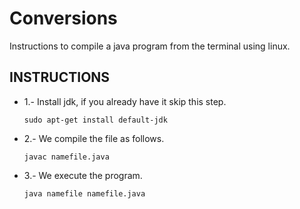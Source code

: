 Conversions
===========

Instructions to compile a java program from the terminal using linux.

INSTRUCTIONS
------------

+ 1.- Install jdk, if you already have it skip this step.

      sudo apt-get install default-jdk


+ 2.- We compile the file as follows.

      javac namefile.java


+ 3.- We execute the program.

      java namefile namefile.java


